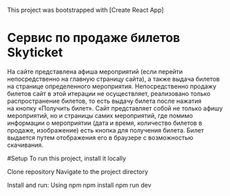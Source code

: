 This project was bootstrapped with [Create React App]

# Сервис по продаже билетов Skyticket

На сайте представлена афиша мероприятий (если перейти непосредственно на главную страницу сайта), а также выдача билетов на странице определенного мероприятия.
Непосредственно продажу билетов сайт в этой итерации не осуществляет, реализовано только распространение билетов, то есть выдачу билета после нажатия на кнопку «Получить билет».
Сайт представляет собой не только афишу мероприятий, но и страницы самих мероприятий, где помимо информации о мероприятии (дата и время, количество билетов в продаже, изображение) есть кнопка для получения билета. Билет выдается путем отображения его в браузере с возможностью скачивания.

#Setup
To run this project, install it locally

Clone repository
Navigate to the project directory

Install and run:
Using npm
npm install
npm run dev
